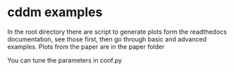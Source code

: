# cddm examples

In the root directory there are script to generate plots form the readthedocs documentation, see those first, then go through basic and advanced examples. Plots from the paper are in the paper folder

You can tune the parameters in conf.py
